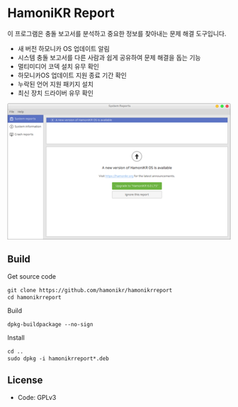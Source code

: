 # HamoniKR Report


이 프로그램은 충돌 보고서를 분석하고 중요한 정보를 찾아내는 문제 해결 도구입니다.

 * 새 버전 하모니카 OS 업데이트 알림
 * 시스템 충돌 보고서를 다른 사람과 쉽게 공유하여 문제 해결을 돕는 기능
 * 멀티미디어 코덱 설치 유무 확인
 * 하모니카OS 업데이트 지원 종료 기간 확인
 * 누락된 언어 지원 패키지 설치
 * 최신 장치 드라이버 유무 확인

![hamonikrreport](./hamonikrreport.png)

## Build
Get source code
```
git clone https://github.com/hamonikr/hamonikrreport
cd hamonikrreport
```

Build
```
dpkg-buildpackage --no-sign
```

Install
```
cd ..
sudo dpkg -i hamonikrreport*.deb
```

## License
- Code: GPLv3
